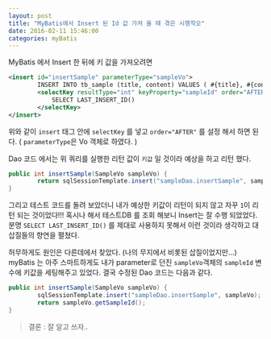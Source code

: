 ```yaml
---
layout: post
title: "MyBatis에서 Insert 된 Id 값 가져 올 때 겪은 시행착오"
date: 2016-02-11 15:46:00
categories: myBatis
---
```



MyBatis 에서 Insert 한 뒤에 키 값을 가져오려면


```xml
<insert id="insertSample" parameterType="sampleVo">
        INSERT INTO tb_sample (title, content) VALUES ( #{title}, #{content} )
        <selectKey resultType="int" keyProperty="sampleId" order="AFTER">
            SELECT LAST_INSERT_ID() 
        </selectKey>
</insert>
```

위와 같이 `insert` 태그 안에 `selectKey` 를 넣고 `order="AFTER"` 를 설정 해서 하면 된다. 
( `parameterType`은 Vo 객체로 하였다. )

Dao 코드 에서는 위 쿼리를 실행한 리턴 값이 `키값` 일 것이라 예상을 하고 리턴 했다. 

```java
public int insertSample(SampleVo sampleVo) {
        return sqlSessionTemplate.insert("sampleDao.insertSample", sampleVo);       
}
```

그리고 테스트 코드를 돌려 보았더니 내가 예상한 키값이 리턴이 되지 않고 자꾸 `1`이 리턴 되는 것이었다!!!
혹시나 해서 테스트DB 를 조회 해보니 Insert는 잘 수행 되었었다. 
분명 `SELECT LAST_INSERT_ID()` 를 제대로 사용하지 못해서 이런 것이라 생각하고 대삽질들의 향연을 펼쳤다. 

허무하게도 원인은 다른데에서 찾았다. (나의 무지에서 비롯된 삽질이었지만...) myBatis 는 아주 스마트하게도 내가 parameter로 던진 `sampleVo`객체의 `sampleId` 변수에 키값을 세팅해주고 있었다. 결국 수정된 Dao 코드는 다음과 같다.

```java
public int insertSample(SampleVo sampleVo) {
        sqlSessionTemplate.insert("sampleDao.insertSample", sampleVo);
        return sampleVo.getSampleId();
}
```

>결론 : 잘 알고 쓰자..
